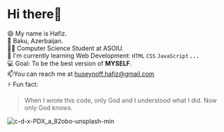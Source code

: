 # Hi there👋 
😄 My name is Hafiz.</br>
 📍 Baku, Azerbaijan.</br>
👨‍🎓 Computer Science Student at ASOIU.</br>
🌱 I'm currently learning Web Development: ```HTML``` ```CSS``` ```JavaScript``` __. . .__ </br>
💻 Goal: To be the best version of __MYSELF__.</br>
📫You can reach me at huseynoff.hafiz@gmail.com</br>
⚡ Fun fact:
 > When I wrote this code, only God and I understood what I did. Now only God knows.</br>

![c-d-x-PDX_a_82obo-unsplash-min](https://user-images.githubusercontent.com/79534533/132257418-dae0ef54-306c-4736-9f94-f7a39c1170d7.jpg)



<!--![c-d-x-PDX_a_82obo-unsplash-min]
**hafizhuseynov/hafizhuseynov** is a ✨ _special_ ✨ repository because its `README.md` (this file) appears on your GitHub profile.
Here are some ideas to get you started:

- 🔭 I’m currently working on ...
- 🌱 I’m currently learning ...
- 👯 I’m looking to collaborate on ...
- 🤔 I’m looking for help with ...
- 💬 Ask me about ...
- 📫 How to reach me: ...
- 😄 Pronouns: ...
- ⚡ Fun fact: ...
-->
